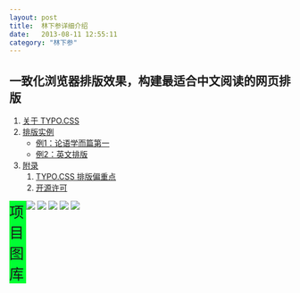 ```yaml
---
layout: post
title:  林下参详细介绍
date:   2013-08-11 12:55:11
category: "林下参"
---
```

<h2 id="tagline">一致化浏览器排版效果，构建最适合中文阅读的网页排版</h2>

<ol id="table">
    <li><a href="#section1">关于 TYPO.CSS</a></li>
    <li><a href="#section2">排版实例</a>
        <ul>
            <li><a href="#section2-1">例1：论语学而篇第一</a></li>
            <li><a href="#section2-2">例2：英文排版</a></li>
        </ul>
    </li>
    <li><a href="#section3">附录</a>
        <ol>
            <li><a href="#appendix1">TYPO.CSS 排版偏重点</a></li>
            <li><a href="#appendix2">开源许可</a></li>
        </ol>
    </li>
</ol>
<div class="xmtk">
    <span style="width:30px; font-size:26px; background-color:#00FF33; float:left;">项目图库</span>
    <div id="gt">
    <div id="guntu">
    <div id="guntu1">
    <a href=""><img src="http://ginsengplanting.github.io/林下参/t7_03.jpg" border="0"/></a>
    <a href=""><img src="http://ginsengplanting.github.io/林下参/t7_03.jpg" border="0"/></a>
    <a href=""><img src="http://ginsengplanting.github.io/林下参/t9_03.jpg" border="0"/></a>
    <a href=""><img src="http://ginsengplanting.github.io/林下参/t10_03.jpg" border="0"/></a>
    <a href=""><img src="http://ginsengplanting.github.io/林下参/t1103.jpg.jpg" border="0"/></a>
    </div>
    <div id="guntu2"></div>
    </div>
    </div>
</div><br />